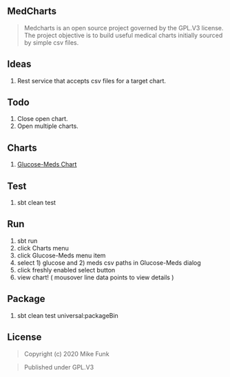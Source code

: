 MedCharts
---------
>Medcharts is an open source project governed by the GPL.V3 license. The project objective is
>to build useful medical charts initially sourced by simple csv files.

Ideas
-----
1. Rest service that accepts csv files for a target chart.

Todo
----
1. Close open chart.
2. Open multiple charts.

Charts
------
1. [Glucose-Meds Chart](glucose.meds.chart.md)

Test
----
1. sbt clean test

Run
---
1. sbt run
2. click Charts menu
3. click Glucose-Meds menu item
4. select 1) glucose and 2) meds csv paths in Glucose-Meds dialog
5. click freshly enabled select button
6. view chart! ( mousover line data points to view details )

Package
-------
1. sbt clean test universal:packageBin

License
-------
>Copyright (c) 2020 Mike Funk

>Published under GPL.V3